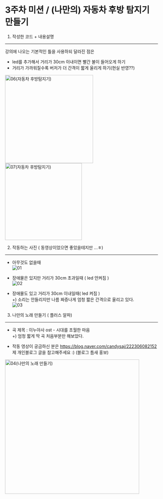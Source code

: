 3주차 미션 / (나만의) 자동차 후방 탐지기 만들기
======
1. 작성한 코드 + 내용설명
------
강의에 나오는 기본적인 틀을 사용하되 달라진 점은   
- led를 추가해서 거리가 30cm 이내이면 빨간 불이 들어오게 하기   
- 거리가 가까워질수록 버저가 더 간격이 짧게 울리게 하기(현실 반영??)   
<img width="290" alt="06(자동차 후방탐지기)" src="https://user-images.githubusercontent.com/81348844/114292847-7f056d00-9acc-11eb-98b8-e578b0a56fb0.PNG">   
<img width="253" alt="07(자동차 후방탐지기)" src="https://user-images.githubusercontent.com/81348844/114292851-83318a80-9acc-11eb-8a30-172f82386d75.PNG">
   
      
2. 작동하는 사진 ( 동영상이었으면 좋았을테지만 ...ㅎ)
 ------
* 아무것도 없을때   
![01](https://user-images.githubusercontent.com/81348844/114292882-b70cb000-9acc-11eb-9407-b4e806ece575.jpg)
   
* 장애물은 있지만 거리가 30cm 초과일때 ( led 안켜짐 )   
![02](https://user-images.githubusercontent.com/81348844/114292884-b96f0a00-9acc-11eb-9778-724eee4ce0fa.jpg)
   
* 장애물도 있고 거리가 30cm 이내일때( led 켜짐 )   
  +) 소리는 안들리지만 나름 짜증나게 엄청 짧은 간격으로 울리고 있다.   
![03](https://user-images.githubusercontent.com/81348844/114292886-baa03700-9acc-11eb-86f1-757accf24f6c.jpg)


3. 나만의 노래 만들기 ( 플러스 알파)
 ------
* 곡 제목 : 이누야사 ost - 시대를 초월한 마음   
 +) 엄청 짧게 딱 곡 처음부분만 해보았다.   
 + 작동 영상이 궁금하신 분은 https://blog.naver.com/candysaj/222306082152 제 개인블로그 글을 참고해주세요 :) (블로그 틈새 홍보)
<img width="442" alt="04(나만의 노래 만들기)" src="https://user-images.githubusercontent.com/81348844/114292940-297d9000-9acd-11eb-9d68-61ab12af4342.PNG">
